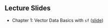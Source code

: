 ## Lecture Slides

+ Chapter 1: Vector Data Basics with `sf` ([slide](https://tmieno2.github.io/quarto-shinylive-test/test.html))

